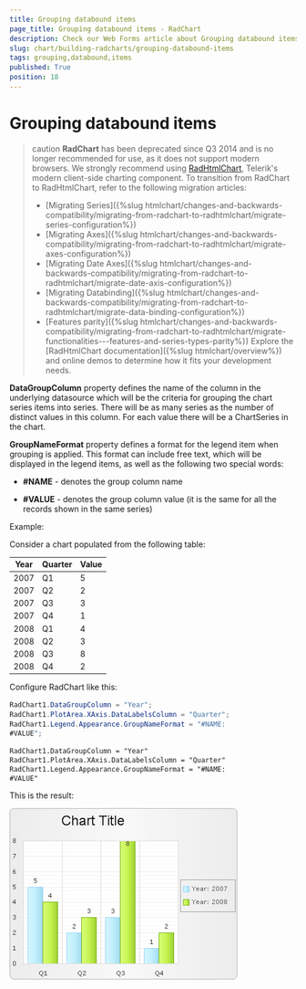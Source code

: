 ```yaml
---
title: Grouping databound items
page_title: Grouping databound items - RadChart
description: Check our Web Forms article about Grouping databound items.
slug: chart/building-radcharts/grouping-databound-items
tags: grouping,databound,items
published: True
position: 18
---
```


# Grouping databound items

>caution **RadChart** has been deprecated since Q3 2014 and is no longer recommended for use, as it does not support modern browsers. We strongly recommend using [RadHtmlChart](https://www.telerik.com/products/aspnet-ajax/html-chart.aspx), Telerik's modern client-side charting component. 
>To transition from RadChart to RadHtmlChart, refer to the following migration articles:
> - [Migrating Series]({%slug htmlchart/changes-and-backwards-compatibility/migrating-from-radchart-to-radhtmlchart/migrate-series-configuration%})
> - [Migrating Axes]({%slug htmlchart/changes-and-backwards-compatibility/migrating-from-radchart-to-radhtmlchart/migrate-axes-configuration%})
> - [Migrating Date Axes]({%slug htmlchart/changes-and-backwards-compatibility/migrating-from-radchart-to-radhtmlchart/migrate-date-axis-configuration%})
> - [Migrating Databinding]({%slug htmlchart/changes-and-backwards-compatibility/migrating-from-radchart-to-radhtmlchart/migrate-data-binding-configuration%})
> - [Features parity]({%slug htmlchart/changes-and-backwards-compatibility/migrating-from-radchart-to-radhtmlchart/migrate-functionalities---features-and-series-types-parity%})
>Explore the [RadHtmlChart documentation]({%slug htmlchart/overview%}) and online demos to determine how it fits your development needs.

**DataGroupColumn** property defines the name of the column in the underlying datasource which will be the criteria for grouping the chart series items into series. There will be as many series as the number of distinct values in this column. For each value there will be a ChartSeries in the chart.

**GroupNameFormat** property defines a format for the legend item when grouping is applied. This format can include free text, which will be displayed in the legend items, as well as the following two special words:

* **#NAME** - denotes the group column name

* **#VALUE** - denotes the group column value (it is the same for all the records shown in the same series)

Example:

Consider a chart populated from the following table:

| Year | Quarter | Value |
| ------ | ------ | ------ |
|2007|Q1|5|
|2007|Q2|2|
|2007|Q3|3|
|2007|Q4|1|
|2008|Q1|4|
|2008|Q2|3|
|2008|Q3|8|
|2008|Q4|2|

Configure RadChart like this:

````C#	     
RadChart1.DataGroupColumn = "Year";
RadChart1.PlotArea.XAxis.DataLabelsColumn = "Quarter";
RadChart1.Legend.Appearance.GroupNameFormat = "#NAME:
#VALUE";				
````
````VB
RadChart1.DataGroupColumn = "Year"
RadChart1.PlotArea.XAxis.DataLabelsColumn = "Quarter"
RadChart1.Legend.Appearance.GroupNameFormat = "#NAME:
#VALUE"				
````

This is the result:

![Grouped Chart with GroupNameFormat](images/radchart-groupchart.png)






